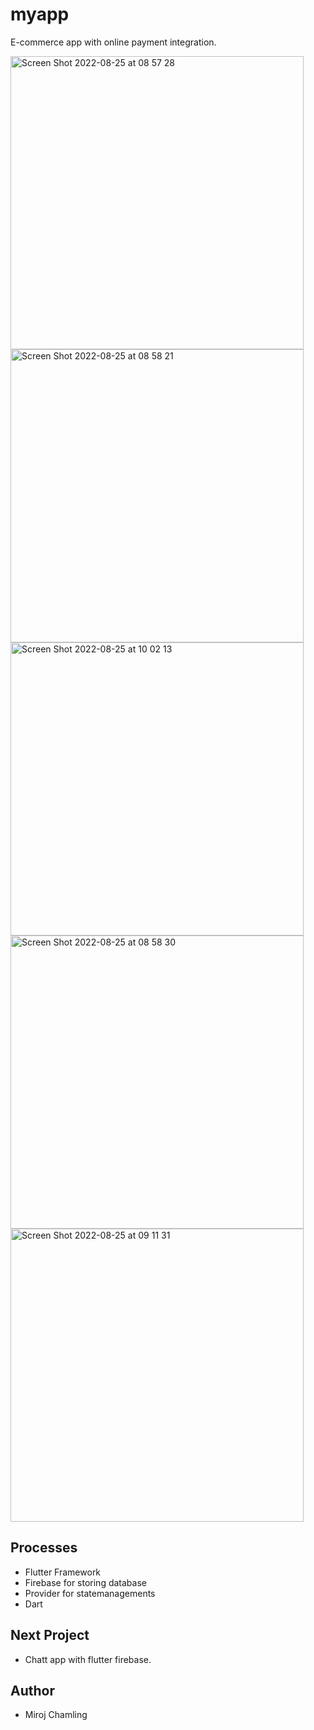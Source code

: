 # myapp

E-commerce app with online payment integration.

<img width="469" alt="Screen Shot 2022-08-25 at 08 57 28" src="https://user-images.githubusercontent.com/81049151/186566627-05320a3e-d8c4-49f4-8476-1637d7731a8a.png">
<img width="469" alt="Screen Shot 2022-08-25 at 08 58 21" src="https://user-images.githubusercontent.com/81049151/186566641-432f5cd7-8e7e-4b88-92f4-49ecb74c8051.png">
<img width="469" alt="Screen Shot 2022-08-25 at 10 02 13" src="https://user-images.githubusercontent.com/81049151/186573780-90cba6ba-c6e4-4f43-b075-39e60d0d19a5.png">
<img width="469" alt="Screen Shot 2022-08-25 at 08 58 30" src="https://user-images.githubusercontent.com/81049151/186568061-d899af37-abdc-4387-8d7a-0c0e14f8981a.png">
<img width="469" alt="Screen Shot 2022-08-25 at 09 11 31" src="https://user-images.githubusercontent.com/81049151/186568075-b6f7d1aa-9599-41b3-965d-82be2257b491.png">




## Processes
* Flutter Framework
* Firebase for storing database
* Provider for statemanagements
* Dart

## Next Project
* Chatt app with flutter firebase.

## Author
* Miroj Chamling


